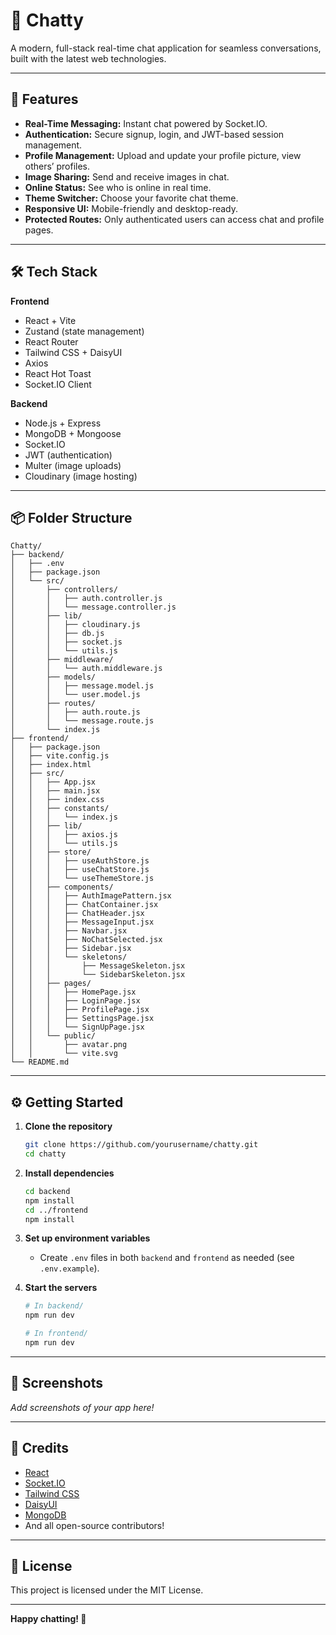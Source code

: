 # 💬 Chatty

A modern, full-stack real-time chat application for seamless conversations, built with the latest web technologies.

---

## 🚀 Features

- **Real-Time Messaging:** Instant chat powered by Socket.IO.
- **Authentication:** Secure signup, login, and JWT-based session management.
- **Profile Management:** Upload and update your profile picture, view others’ profiles.
- **Image Sharing:** Send and receive images in chat.
- **Online Status:** See who is online in real time.
- **Theme Switcher:** Choose your favorite chat theme.
- **Responsive UI:** Mobile-friendly and desktop-ready.
- **Protected Routes:** Only authenticated users can access chat and profile pages.

---

## 🛠️ Tech Stack

**Frontend**
- React + Vite
- Zustand (state management)
- React Router
- Tailwind CSS + DaisyUI
- Axios
- React Hot Toast
- Socket.IO Client

**Backend**
- Node.js + Express
- MongoDB + Mongoose
- Socket.IO
- JWT (authentication)
- Multer (image uploads)
- Cloudinary (image hosting)

---

## 📦 Folder Structure

```
Chatty/
├── backend/
│   ├── .env
│   ├── package.json
│   └── src/
│       ├── controllers/
│       │   ├── auth.controller.js
│       │   └── message.controller.js
│       ├── lib/
│       │   ├── cloudinary.js
│       │   ├── db.js
│       │   ├── socket.js
│       │   └── utils.js
│       ├── middleware/
│       │   └── auth.middleware.js
│       ├── models/
│       │   ├── message.model.js
│       │   └── user.model.js
│       ├── routes/
│       │   ├── auth.route.js
│       │   └── message.route.js
│       └── index.js
├── frontend/
│   ├── package.json
│   ├── vite.config.js
│   ├── index.html
│   ├── src/
│   │   ├── App.jsx
│   │   ├── main.jsx
│   │   ├── index.css
│   │   ├── constants/
│   │   │   └── index.js
│   │   ├── lib/
│   │   │   ├── axios.js
│   │   │   └── utils.js
│   │   ├── store/
│   │   │   ├── useAuthStore.js
│   │   │   ├── useChatStore.js
│   │   │   └── useThemeStore.js
│   │   ├── components/
│   │   │   ├── AuthImagePattern.jsx
│   │   │   ├── ChatContainer.jsx
│   │   │   ├── ChatHeader.jsx
│   │   │   ├── MessageInput.jsx
│   │   │   ├── Navbar.jsx
│   │   │   ├── NoChatSelected.jsx
│   │   │   ├── Sidebar.jsx
│   │   │   └── skeletons/
│   │   │       ├── MessageSkeleton.jsx
│   │   │       └── SidebarSkeleton.jsx
│   │   ├── pages/
│   │   │   ├── HomePage.jsx
│   │   │   ├── LoginPage.jsx
│   │   │   ├── ProfilePage.jsx
│   │   │   ├── SettingsPage.jsx
│   │   │   └── SignUpPage.jsx
│   │   └── public/
│   │       ├── avatar.png
│   │       └── vite.svg
└── README.md
```

---

## ⚙️ Getting Started

1. **Clone the repository**
    ```bash
    git clone https://github.com/yourusername/chatty.git
    cd chatty
    ```

2. **Install dependencies**
    ```bash
    cd backend
    npm install
    cd ../frontend
    npm install
    ```

3. **Set up environment variables**
    - Create `.env` files in both `backend` and `frontend` as needed (see `.env.example`).

4. **Start the servers**
    ```bash
    # In backend/
    npm run dev

    # In frontend/
    npm run dev
    ```

---

## 📸 Screenshots

_Add screenshots of your app here!_

---

## 🙏 Credits

- [React](https://react.dev/)
- [Socket.IO](https://socket.io/)
- [Tailwind CSS](https://tailwindcss.com/)
- [DaisyUI](https://daisyui.com/)
- [MongoDB](https://www.mongodb.com/)
- And all open-source contributors!

---

## 📄 License

This project is licensed under the MIT License.

---

**Happy chatting! 🚀**